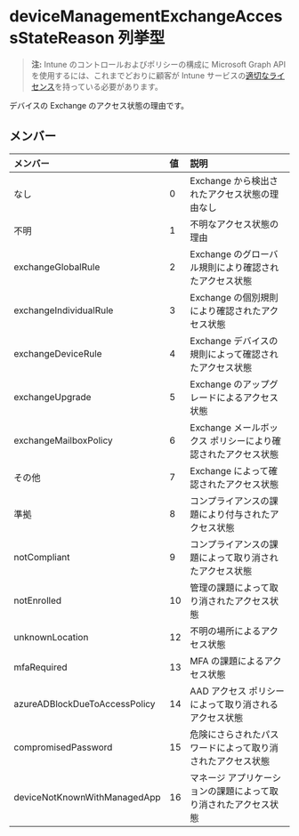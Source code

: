 # <a name="devicemanagementexchangeaccessstatereason-enum-type"></a>deviceManagementExchangeAccessStateReason 列挙型

> **注:** Intune のコントロールおよびポリシーの構成に Microsoft Graph API を使用するには、これまでどおりに顧客が Intune サービスの[適切なライセンス](https://go.microsoft.com/fwlink/?linkid=839381)を持っている必要があります。

デバイスの Exchange のアクセス状態の理由です。
## <a name="members"></a>メンバー
|メンバー|値|説明|
|:---|:---|:---|
|なし|0|Exchange から検出されたアクセス状態の理由なし|
|不明|1|不明なアクセス状態の理由|
|exchangeGlobalRule|2|Exchange のグローバル規則により確認されたアクセス状態|
|exchangeIndividualRule|3|Exchange の個別規則により確認されたアクセス状態|
|exchangeDeviceRule|4|Exchange デバイスの規則によって確認されたアクセス状態|
|exchangeUpgrade|5|Exchange のアップグレードによるアクセス状態|
|exchangeMailboxPolicy|6|Exchange メールボックス ポリシーにより確認されたアクセス状態|
|その他|7|Exchange によって確認されたアクセス状態|
|準拠|8|コンプライアンスの課題により付与されたアクセス状態|
|notCompliant|9|コンプライアンスの課題によって取り消されたアクセス状態|
|notEnrolled|10|管理の課題によって取り消されたアクセス状態|
|unknownLocation|12|不明の場所によるアクセス状態|
|mfaRequired|13|MFA の課題によるアクセス状態|
|azureADBlockDueToAccessPolicy|14|AAD アクセス ポリシーによって取り消されるアクセス状態|
|compromisedPassword|15|危険にさらされたパスワードによって取り消されたアクセス状態|
|deviceNotKnownWithManagedApp|16|マネージ アプリケーションの課題によって取り消されたアクセス状態|



